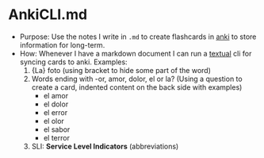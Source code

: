 # AnkiCLI.md 
- Purpose: Use the notes I write in `.md` to create flashcards in [anki](https://apps.ankiweb.net/) to store information for long-term.
- How: Whenever I have a markdown document I can run a [textual](https://textual.textualize.io/) cli for syncing cards to anki. Examples:
  1. {La} foto (using bracket to hide some part of the word)
  2. Words ending with -or, amor, dolor, el or la? (Using a question to create a card, indented content on the back side with examples)
     - el amor
     - el dolor
     - el error
     - el olor
     - el sabor
     - el terror
  3. SLI: __Service Level Indicators__ (abbreviations)
